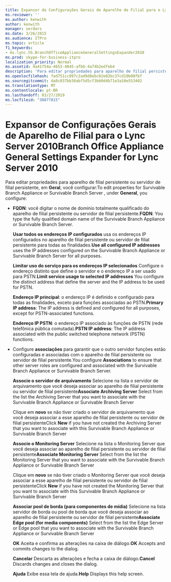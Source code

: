 ```yaml
---
title: Expansor de Configurações Gerais de Aparelho de Filial para o Lync Server 2010
ms.reviewer: ''
ms.author: kenwith
author: kenwith
manager: serdars
ms.date: 3/26/2015
ms.audience: ITPro
ms.topic: article
f1_keywords:
- ms.lync.tb.BranchOfficeApplianceGeneralSettingsExpander2010
ms.prod: skype-for-business-itpro
localization_priority: Normal
ms.assetid: 4a41754a-4653-4845-afb6-4a74b2edfeb4
description: 'Para editar propriedades para aparelho de filial persistente ou servidor de filial persistente, em geral, você configurar:'
ms.openlocfilehash: fad751cc897c2ad9d8ebc02e02bc37cd10b00fbf
ms.sourcegitcommit: da8c037bb30abf5d5cf3b60d4b71e3a10e553402
ms.translationtype: MT
ms.contentlocale: pt-BR
ms.lasthandoff: 03/27/2019
ms.locfileid: "30877815"
---
```

# <a name="branch-office-appliance-general-settings-expander-for-lync-server-2010"></a><span data-ttu-id="4bf55-103">Expansor de Configurações Gerais de Aparelho de Filial para o Lync Server 2010</span><span class="sxs-lookup"><span data-stu-id="4bf55-103">Branch Office Appliance General Settings Expander for Lync Server 2010</span></span>
 
<span data-ttu-id="4bf55-104">Para editar propriedades para aparelho de filial persistente ou servidor de filial persistente, em **Geral**, você configurar:</span><span class="sxs-lookup"><span data-stu-id="4bf55-104">To edit properties for Survivable Branch Appliance or Survivable Branch Server , under **General**, you configure:</span></span>
  
- <span data-ttu-id="4bf55-105">**FQDN**: você digitar o nome de domínio totalmente qualificado do aparelho de filial persistente ou servidor de filial persistente.</span><span class="sxs-lookup"><span data-stu-id="4bf55-105">**FQDN**: You type the fully qualified domain name of the Survivable Branch Appliance or Survivable Branch Server.</span></span>
    
    <span data-ttu-id="4bf55-106">**Usar todos os endereços IP configurados** usa os endereços IP configurados no aparelho de filial persistente ou servidor de filial persistente para todas as finalidades.</span><span class="sxs-lookup"><span data-stu-id="4bf55-106">**Use all configured IP addresses** uses the IP addresses configured on the Survivable Branch Appliance or Survivable Branch Server for all purposes.</span></span>
    
    <span data-ttu-id="4bf55-107">**Limitar uso do serviço para os endereços IP selecionados** Configure o endereço distinto que define o servidor e o endereço IP a ser usado para PSTN.</span><span class="sxs-lookup"><span data-stu-id="4bf55-107">**Limit service usage to selected IP addresses** You configure the distinct address that define the server and the IP address to be used for PSTN.</span></span>
    
    <span data-ttu-id="4bf55-108">**Endereço IP principal**: o endereço IP é definido e configurado para todas as finalidades, exceto para funções associadas ao PSTN.</span><span class="sxs-lookup"><span data-stu-id="4bf55-108">**Primary IP address**: The IP address is defined and configured for all purposes, except for PSTN-associated functions.</span></span>
    
    <span data-ttu-id="4bf55-109">**Endereço IP PSTN**: o endereço IP associado às funções de PSTN (rede telefônica pública comutada).</span><span class="sxs-lookup"><span data-stu-id="4bf55-109">**PSTN IP address**: The IP address associated with the public switched telephone network (PSTN) functions.</span></span>
    
- <span data-ttu-id="4bf55-110">Configure **associações** para garantir que o outro servidor funções estão configuradas e associadas com o aparelho de filial persistente ou servidor de filial persistente.</span><span class="sxs-lookup"><span data-stu-id="4bf55-110">You configure **Associations** to ensure that other server roles are configured and associated with the Survivable Branch Appliance or Survivable Branch Server.</span></span>
    
    <span data-ttu-id="4bf55-111">**Associe o servidor de arquivamento** Selecione na lista o servidor de arquivamento que você deseja associar ao aparelho de filial persistente ou servidor de filial persistente</span><span class="sxs-lookup"><span data-stu-id="4bf55-111">**Associate Archiving Server** Select from the list the Archiving Server that you want to associate with the Survivable Branch Appliance or Survivable Branch Server</span></span>
    
    <span data-ttu-id="4bf55-112">Clique em **novo** se não tiver criado o servidor de arquivamento que você deseja associar a esse aparelho de filial persistente ou servidor de filial persistente</span><span class="sxs-lookup"><span data-stu-id="4bf55-112">Click **New** if you have not created the Archiving Server that you want to associate with this Survivable Branch Appliance or Survivable Branch Server</span></span>
    
    <span data-ttu-id="4bf55-113">**Associe o Monitoring Server** Selecione na lista o Monitoring Server que você deseja associar ao aparelho de filial persistente ou servidor de filial persistente</span><span class="sxs-lookup"><span data-stu-id="4bf55-113">**Associate Monitoring Server** Select from the list the Monitoring Server that you want to associate with the Survivable Branch Appliance or Survivable Branch Server</span></span>
    
    <span data-ttu-id="4bf55-114">Clique em **novo** se não tiver criado o Monitoring Server que você deseja associar a esse aparelho de filial persistente ou servidor de filial persistente</span><span class="sxs-lookup"><span data-stu-id="4bf55-114">Click **New** if you have not created the Monitoring Server that you want to associate with this Survivable Branch Appliance or Survivable Branch Server</span></span>
    
    <span data-ttu-id="4bf55-115">**Associar pool de borda (para componentes de mídia)** Selecione na lista servidor de borda ou pool de borda que você deseja associar ao aparelho de filial persistente ou servidor de filial persistente</span><span class="sxs-lookup"><span data-stu-id="4bf55-115">**Associate Edge pool (for media components)** Select from the list the Edge Server or Edge pool that you want to associate with the Survivable Branch Appliance or Survivable Branch Server</span></span>
    
  <span data-ttu-id="4bf55-116">**OK** Aceita e confirma as alterações na caixa de diálogo.</span><span class="sxs-lookup"><span data-stu-id="4bf55-116">**OK** Accepts and commits changes to the dialog.</span></span>
  
  <span data-ttu-id="4bf55-117">**Cancelar** Descarta as alterações e fecha a caixa de diálogo.</span><span class="sxs-lookup"><span data-stu-id="4bf55-117">**Cancel** Discards changes and closes the dialog.</span></span>
  
  <span data-ttu-id="4bf55-118">**Ajuda** Exibe essa tela de ajuda.</span><span class="sxs-lookup"><span data-stu-id="4bf55-118">**Help** Displays this help screen.</span></span>
  

